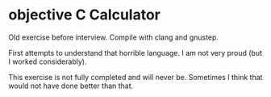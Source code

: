 # objective C Calculator
Old exercise before interview. Compile with clang and gnustep.

First attempts to understand that horrible language. I am not very proud (but I worked considerably). 

This exercise is not fully completed and will never be. Sometimes I think that would not have done better than that.
